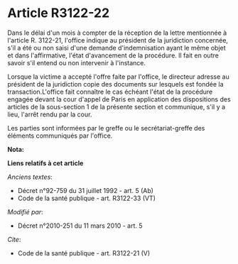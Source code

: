 # Article R3122-22

Dans le délai d'un mois à compter de la réception de la lettre mentionnée à l'article R. 3122-21, l'office indique au
président de la juridiction concernée, s'il a été ou non saisi d'une demande d'indemnisation ayant le même objet et dans
l'affirmative, l'état d'avancement de la procédure. Il fait en outre savoir s'il entend ou non intervenir à l'instance. 

Lorsque la victime a accepté l'offre faite par l'office, le directeur adresse au président de la juridiction copie des
documents sur lesquels est fondée la transaction.L'office fait connaître le cas échéant l'état de la procédure engagée devant
la cour d'appel de Paris en application des dispositions des articles de la sous-section 1 de la présente section et
communique, s'il y a lieu, l'arrêt rendu par la cour. 

Les parties sont informées par le greffe ou le secrétariat-greffe des éléments communiqués par l'office.

**Nota:**



**Liens relatifs à cet article**

_Anciens textes_:

  - Décret n°92-759 du 31 juillet 1992 - art. 5 (Ab)
  - Code de la santé publique - art. R3122-33 (VT)

_Modifié par_:

  - Décret n°2010-251 du 11 mars 2010 - art. 5

_Cite_:

  - Code de la santé publique - art. R3122-21 (V)
